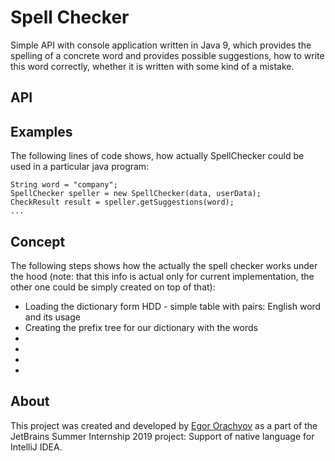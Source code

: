 # Spell Checker

Simple API with console application written in Java 9, which
provides the spelling of a concrete word and provides possible 
suggestions, how to write this word correctly, whether it is written
with some kind of a mistake.

## API

## Examples

The following lines of code shows, how actually SpellChecker 
could be used in a particular java program:

```
String word = "company";
SpellChecker speller = new SpellChecker(data, userData);
CheckResult result = speller.getSuggestions(word);
...

```

## Concept

The following steps shows how the actually the spell checker works 
under the hood (note: that this info is actual only for current 
implementation, the other one could be simply created on top of that):

* Loading the dictionary form HDD - simple table with pairs: English word and its usage
* Creating the prefix tree for our dictionary with the words
* 
*
*
*

## About

This project was created and developed by [Egor Orachyov](https://github.com/EgorOrachyov)
as a part of the JetBrains Summer Internship 2019 project: Support of native language for IntelliJ IDEA. 